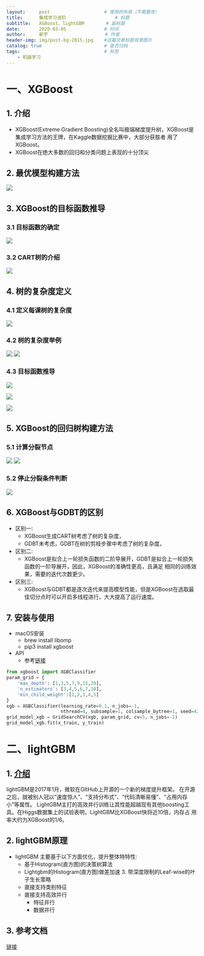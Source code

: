 ```yaml
---
layout:     post                    # 使用的布局（不需要改）
title:      集成学习进阶  			    # 标题 
subtitle:   XGBoost、lightGBM	    # 副标题
date:       2020-03-05              # 时间
author:     新宇                     # 作者
header-img: img/post-bg-2015.jpg    #这篇文章标题背景图片
catalog: true                       # 是否归档
tags:                               # 标签
    - 机器学习
---
```

# 一、XGBoost
## 1. 介绍
- XGBoost(Extreme Gradient Boosting)全名叫极端梯度提升树，XGBoost是集成学习方法的王牌，在Kaggle数据挖掘比赛中，大部分获胜者 用了XGBoost。
- XGBoost在绝大多数的回归和分类问题上表现的十分顶尖

## 2. 最优模型构建方法
![](https://tva1.sinaimg.cn/large/008eGmZEly1goa9h774tyj30mj0g0ae3.jpg)

## 3. XGBoost的目标函数推导
### 3.1 目标函数的确定
![](https://tva1.sinaimg.cn/large/008eGmZEly1goa9ja159ij30lg05x3zz.jpg)

### 3.2 CART树的介绍
![](https://tva1.sinaimg.cn/large/008eGmZEly1goa9jp8ps0j30h70bnmzp.jpg)

## 4. 树的复杂度定义
### 4.1 定义每课树的复杂度
![](https://tva1.sinaimg.cn/large/008eGmZEly1goa9miiyikj30hy04ndgs.jpg)

### 4.2 树的复杂度举例
![](https://tva1.sinaimg.cn/large/008eGmZEly1goa9pwdwenj30rb0bygqt.jpg)
![](https://tva1.sinaimg.cn/large/008eGmZEly1goa9pvdktrj30sk0mfais.jpg)

### 4.3 目标函数推导
![](https://tva1.sinaimg.cn/large/008eGmZEly1goab7ksar1j30j60epn09.jpg)

![](https://tva1.sinaimg.cn/large/008eGmZEly1goab8kn974j30kp02z746.jpg)

![](https://tva1.sinaimg.cn/large/008eGmZEly1goab5rreowj30jo0l7gre.jpg)

## 5. XGBoost的回归树构建方法
### 5.1 计算分裂节点
![](https://tva1.sinaimg.cn/large/008eGmZEly1goa9yhoisuj30om05r0tn.jpg)
![](https://tva1.sinaimg.cn/large/008eGmZEly1goa9yhdi3dj30k505xabf.jpg)

### 5.2 停止分裂条件判断
![](https://tva1.sinaimg.cn/large/008eGmZEly1goa9yh325uj30on0cvdk6.jpg)


## 6. XGBoost与GDBT的区别
- 区别一:
	- XGBoost生成CART树考虑了树的复杂度， 
	- GDBT未考虑，GDBT在树的剪枝步骤中考虑了树的复杂度。
- 区别二: 
	- XGBoost是拟合上一轮损失函数的二阶导展开，GDBT是拟合上一轮损失函数的一阶导展开，因此，XGBoost的准确性更高，且满足 相同的训练效果，需要的迭代次数更少。
- 区别三: 
	- XGBoost与GDBT都是逐次迭代来提高模型性能，但是XGBoost在选取最佳切分点时可以开启多线程进行，大大提高了运行速度。

## 7. 安装与使用
- macOS安装
	- brew install libomp
	- pip3 install xgboost
- API
	- 参考[链接](https://xgboost.readthedocs.io/en/latest/python/python_api.html?highlight=xgbclassifier#xgboost.XGBClassifier)

```python
from xgboost import XGBClassifier
param_grid = {
    'max_depth': [1,3,5,7,9,15,20],
    'n_estimators': [3,4,5,6,7,10],
    'min_child_weight':[1,2,3,4,5]
}
xgb = XGBClassifier(learning_rate=0.1, n_jobs=-1,
                    nthread=4, subsample=1, colsample_bytree=1, seed=42, min_child_weight=1)
grid_model_xgb = GridSearchCV(xgb, param_grid, cv=5, n_jobs=-1) 
grid_model_xgb.fit(x_train, y_train)
```

# 二、lightGBM

## 1. [介绍](https://github.com/Microsoft/LightGBM)
lightGBM是2017年1月，微软在GItHub上开源的一个新的梯度提升框架。
在开源之后，就被别人冠以“速度惊人”、“支持分布式”、“代码清晰易懂”、“占用内存小”等属性。
LightGBM主打的高效并行训练让其性能超越现有其他boosting工具。在Higgs数据集上的试验表明，LightGBM比XGBoost快将近10倍，内存占 用率大约为XGBoost的1/6。

## 2. lightGBM原理
- lightGBM 主要基于以下方面优化，提升整体特特性:
	- 基于Histogram(直方图)的决策树算法
	- Lightgbm的Histogram(直方图)做差加速 3. 带深度限制的Leaf-wise的叶子生长策略
	- 直接支持类别特征
	- 直接支持高效并行
		- 特征并行
		- 数据并行

## 3. 参考文档
[链接](https://www.biaodianfu.com/lightgbm.html)












